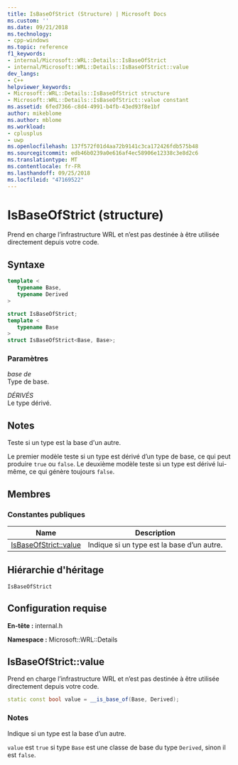 ```yaml
---
title: IsBaseOfStrict (Structure) | Microsoft Docs
ms.custom: ''
ms.date: 09/21/2018
ms.technology:
- cpp-windows
ms.topic: reference
f1_keywords:
- internal/Microsoft::WRL::Details::IsBaseOfStrict
- internal/Microsoft::WRL::Details::IsBaseOfStrict::value
dev_langs:
- C++
helpviewer_keywords:
- Microsoft::WRL::Details::IsBaseOfStrict structure
- Microsoft::WRL::Details::IsBaseOfStrict::value constant
ms.assetid: 6fed7366-c8d4-4991-b4fb-43ed93f8e1bf
author: mikeblome
ms.author: mblome
ms.workload:
- cplusplus
- uwp
ms.openlocfilehash: 137f572f01d4aa72b9141c3ca172426fdb575b48
ms.sourcegitcommit: edb46b0239a0e616af4ec58906e12338c3e8d2c6
ms.translationtype: MT
ms.contentlocale: fr-FR
ms.lasthandoff: 09/25/2018
ms.locfileid: "47169522"
---
```

# <a name="isbaseofstrict-structure"></a>IsBaseOfStrict (structure)

Prend en charge l’infrastructure WRL et n’est pas destinée à être utilisée directement depuis votre code.

## <a name="syntax"></a>Syntaxe

```cpp
template <
   typename Base,
   typename Derived
>

struct IsBaseOfStrict;
template <
   typename Base
>
struct IsBaseOfStrict<Base, Base>;
```

### <a name="parameters"></a>Paramètres

*base de*<br/>
Type de base.

*DÉRIVÉS*<br/>
Le type dérivé.

## <a name="remarks"></a>Notes

Teste si un type est la base d'un autre.

Le premier modèle teste si un type est dérivé d’un type de base, ce qui peut produire `true` ou `false`. Le deuxième modèle teste si un type est dérivé lui-même, ce qui génère toujours `false`.

## <a name="members"></a>Membres

### <a name="public-constants"></a>Constantes publiques

Name                            | Description
------------------------------- | --------------------------------------------------
[IsBaseOfStrict::value](#value) | Indique si un type est la base d’un autre.

## <a name="inheritance-hierarchy"></a>Hiérarchie d'héritage

`IsBaseOfStrict`

## <a name="requirements"></a>Configuration requise

**En-tête :** internal.h

**Namespace :** Microsoft::WRL::Details

## <a name="value"></a>IsBaseOfStrict::value

Prend en charge l’infrastructure WRL et n’est pas destinée à être utilisée directement depuis votre code.

```cpp
static const bool value = __is_base_of(Base, Derived);
```

### <a name="remarks"></a>Notes

Indique si un type est la base d’un autre.

`value` est `true` si type `Base` est une classe de base du type `Derived`, sinon il est `false`.
